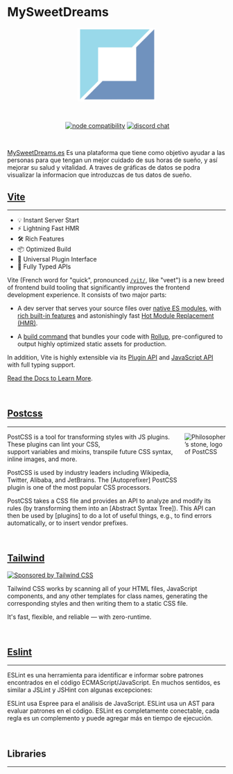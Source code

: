 # MySweetDreams
<p align="center">
  <a href="https://mysweetdreams.es" target="_blank" rel="noopener noreferrer">
    <img width="180" src="./public/img/logo.png" alt="App logo">
  </a>
</p>
<br/>

<p align="center">
  <a href="https://pnpmjs.com/package/vite"><img src="https://img.shields.io/npm/v/vite.svg" alt=""></a>
  <a href="https://nodejs.org/en/about/releases/"><img src="https://img.shields.io/node/v/vite.svg" alt="node compatibility"></a>
  <a href="https://chat.vitejs.dev"><img src="https://img.shields.io/badge/chat-discord-blue?style=flat&logo=discord" alt="discord chat"></a>


</p>
<br/>

[MySweetDreams.es](https://mysweetdreams.es/ "SweetDreams Homepage")
Es una plataforma que tiene como objetivo ayudar a las personas para que tengan un mejor cuidado de sus horas de sueño, y así mejorar su salud y vitalidad.
A traves de gráficas de datos se podra visualizar la informacion que introduzcas de tus datos de sueño.

## [Vite](https://github.com/vitejs)
----
- 💡 Instant Server Start
- ⚡️ Lightning Fast HMR
- 🛠️ Rich Features
- 📦 Optimized Build
- 🔩 Universal Plugin Interface
- 🔑 Fully Typed APIs

Vite (French word for "quick", pronounced [`/vit/`](https://cdn.jsdelivr.net/gh/vitejs/vite@main/docs/public/vite.mp3), like "veet") is a new breed of frontend build tooling that significantly improves the frontend development experience. It consists of two major parts:

- A dev server that serves your source files over [native ES modules](https://developer.mozilla.org/en-US/docs/Web/JavaScript/Guide/Modules), with [rich built-in features](https://vitejs.dev/guide/features.html) and astonishingly fast [Hot Module Replacement (HMR)](https://vitejs.dev/guide/features.html#hot-module-replacement).

- A [build command](https://vitejs.dev/guide/build.html) that bundles your code with [Rollup](https://rollupjs.org), pre-configured to output highly optimized static assets for production.

In addition, Vite is highly extensible via its [Plugin API](https://vitejs.dev/guide/api-plugin.html) and [JavaScript API](https://vitejs.dev/guide/api-javascript.html) with full typing support.

[Read the Docs to Learn More](https://vitejs.dev).

<br />

## [Postcss](https://github.com/postcss)
----

<img align="right" width="95" height="95"
     alt="Philosopher’s stone, logo of PostCSS"
     src="https://postcss.org/logo.svg">

[chat-img]: https://img.shields.io/badge/Gitter-Join_the_PostCSS_chat-brightgreen.svg
[chat]:     https://gitter.im/postcss/postcss

PostCSS is a tool for transforming styles with JS plugins.
These plugins can lint your CSS, support variables and mixins,
transpile future CSS syntax, inline images, and more.

PostCSS is used by industry leaders including Wikipedia, Twitter, Alibaba,
and JetBrains. The [Autoprefixer] PostCSS plugin is one of the most popular
CSS processors.

PostCSS takes a CSS file and provides an API to analyze and modify its rules
(by transforming them into an [Abstract Syntax Tree]).
This API can then be used by [plugins] to do a lot of useful things,
e.g., to find errors automatically, or to insert vendor prefixes.

<br />

## [Tailwind](https://tailwindcss.com/docs/installation/using-postcss)

<a href="https://tailwindcss.com/">
  <img src="https://refactoringui.nyc3.cdn.digitaloceanspaces.com/tailwind-logo.svg"
       alt="Sponsored by Tailwind CSS" width="213" height="50">
</a>

Tailwind CSS works by scanning all of your HTML files, JavaScript components, and any other templates for class names, generating the corresponding styles and then writing them to a static CSS file.

It's fast, flexible, and reliable — with zero-runtime.

<br />

## [Eslint](https://github.com/eslint)
----
ESLint es una herramienta para identificar e informar sobre patrones encontrados en el código ECMAScript/JavaScript. En muchos sentidos, es similar a JSLint y JSHint con algunas excepciones:

ESLint usa Espree para el análisis de JavaScript.
ESLint usa un AST para evaluar patrones en el código.
ESLint es completamente conectable, cada regla es un complemento y puede agregar más en tiempo de ejecución.

<br />

## Libraries
----

